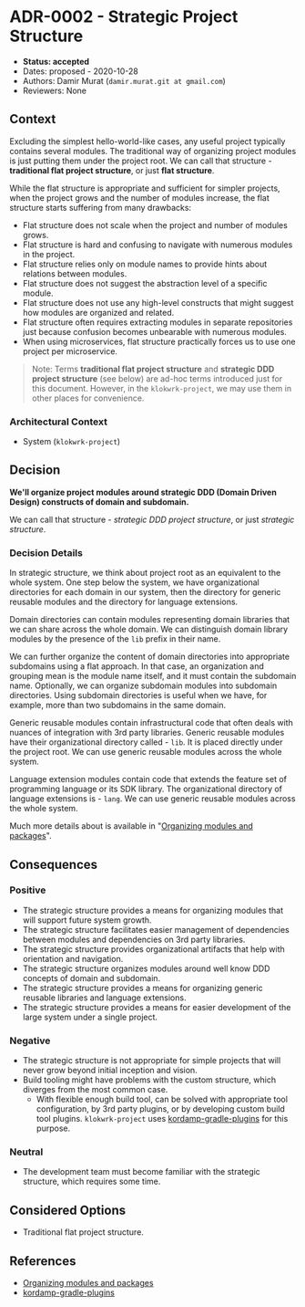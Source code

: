 # ADR-0002 - Strategic Project Structure
* **Status: accepted**
* Dates: proposed - 2020-10-28
* Authors: Damir Murat (`damir.murat.git at gmail.com`)
* Reviewers: None

## Context
Excluding the simplest hello-world-like cases, any useful project typically contains several modules. The traditional way of organizing project modules is just putting them under the project root.
We can call that structure - **traditional flat project structure**, or just **flat structure**.

While the flat structure is appropriate and sufficient for simpler projects, when the project grows and the number of modules increase, the flat structure starts suffering from many drawbacks:
* Flat structure does not scale when the project and number of modules grows.
* Flat structure is hard and confusing to navigate with numerous modules in the project.
* Flat structure relies only on module names to provide hints about relations between modules.
* Flat structure does not suggest the abstraction level of a specific module.
* Flat structure does not use any high-level constructs that might suggest how modules are organized and related.
* Flat structure often requires extracting modules in separate repositories just because confusion becomes unbearable with numerous modules.
* When using microservices, flat structure practically forces us to use one project per microservice.

> Note: Terms **traditional flat project structure** and **strategic DDD project structure** (see below) are ad-hoc terms introduced just for this document. However, in the `klokwrk-project`,
> we may use them in other places for convenience.

### Architectural Context
* System (`klokwrk-project`)

## Decision
**We'll organize project modules around strategic DDD (Domain Driven Design) constructs of domain and subdomain.**

We can call that structure - *strategic DDD project structure*, or just *strategic structure*.

### Decision Details
In strategic structure, we think about project root as an equivalent to the whole system. One step below the system, we have organizational directories for each domain in our system, then the
directory for generic reusable modules and the directory for language extensions.

Domain directories can contain modules representing domain libraries that we can share across the whole domain. We can distinguish domain library modules by the presence of the `lib` prefix in their
name.

We can further organize the content of domain directories into appropriate subdomains using a flat approach. In that case, an organization and grouping mean is the module name itself, and it must
contain the subdomain name. Optionally, we can organize subdomain modules into subdomain directories. Using subdomain directories is useful when we have, for example, more than two subdomains in the
same domain.

Generic reusable modules contain infrastructural code that often deals with nuances of integration with 3rd party libraries. Generic reusable modules have their organizational directory
called - `lib`. It is placed directly under the project root. We can use generic reusable modules across the whole system.

Language extension modules contain code that extends the feature set of programming language or its SDK library. The organizational directory of language extensions is - `lang`. We can use generic
reusable modules across the whole system.

Much more details about is available in "[Organizing modules and packages](../../article/modulesAndPackages.md)".

## Consequences
### Positive
* The strategic structure provides a means for organizing modules that will support future system growth.
* The strategic structure facilitates easier management of dependencies between modules and dependencies on 3rd party libraries.
* The strategic structure provides organizational artifacts that help with orientation and navigation.
* The strategic structure organizes modules around well know DDD concepts of domain and subdomain.
* The strategic structure provides a means for organizing generic reusable libraries and language extensions.
* The strategic structure provides a means for easier development of the large system under a single project.

### Negative
* The strategic structure is not appropriate for simple projects that will never grow beyond initial inception and vision.
* Build tooling might have problems with the custom structure, which diverges from the most common case.
  * With flexible enough build tool, can be solved with appropriate tool configuration, by 3rd party plugins, or by developing custom build tool plugins. `klokwrk-project` uses
    [kordamp-gradle-plugins](https://github.com/kordamp/kordamp-gradle-plugins) for this purpose.

### Neutral
* The development team must become familiar with the strategic structure, which requires some time.

## Considered Options
* Traditional flat project structure.

## References
* [Organizing modules and packages](../../article/modulesAndPackages.md)
* [kordamp-gradle-plugins](https://github.com/kordamp/kordamp-gradle-plugins)
